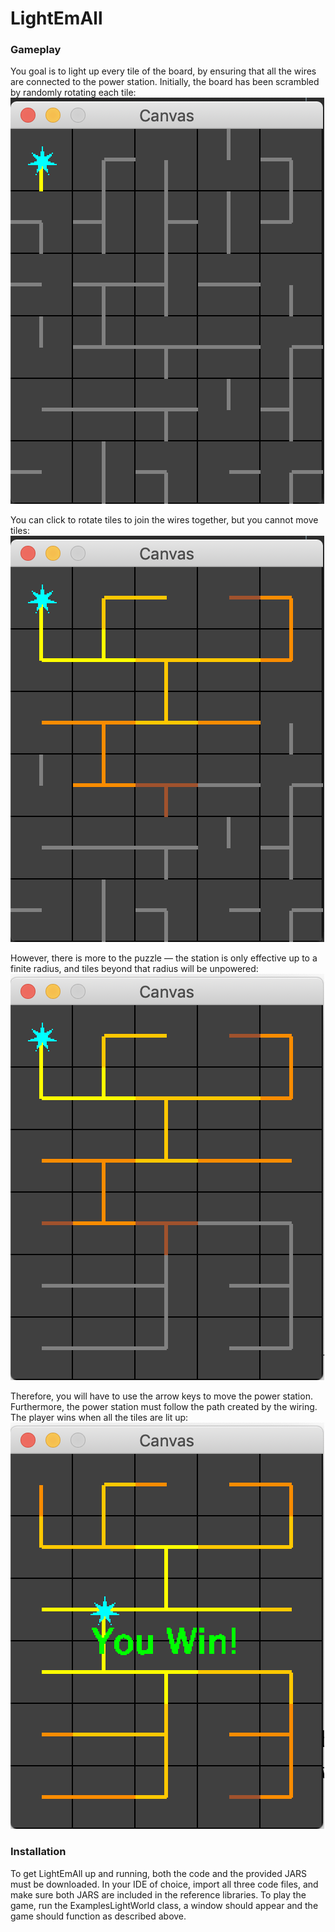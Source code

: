 # LightEmAll
### Gameplay
You goal is to light up every tile of the board, by ensuring that all the wires are connected to the power station. Initially, the board has been scrambled by randomly rotating each tile:
![alt text](Images/Initial.png)

You can click to rotate tiles to join the wires together, but you cannot move tiles:
![alt text](Images/Rotation.png)

However, there is more to the puzzle — the station is only effective up to a finite radius, and tiles beyond that radius will be unpowered:
![alt text](Images/Radius.png)

Therefore, you will have to use the arrow keys to move the power station. Furthermore, the power station must follow the path created by the wiring. The player wins when all the tiles are lit up:
![alt text](Images/Final.png)

### Installation
To get LightEmAll up and running, both the code and the provided JARS must be downloaded. In your IDE of choice, import all three code files, and make sure both JARS are included in the reference libraries. To play the game, run the ExamplesLightWorld class, a window should appear and the game should function as described above.
